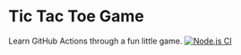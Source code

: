 # Tic Tac Toe Game

Learn GitHub Actions through a fun little game.
[![Node.js CI](https://github.com/haochen23/github-actions-for-ci/actions/workflows/node.js.yml/badge.svg)](https://github.com/haochen23/github-actions-for-ci/actions/workflows/node.js.yml)
